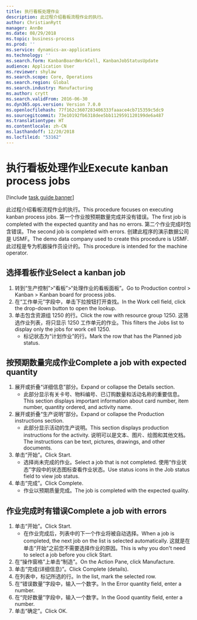```yaml
---
title: 执行看板处理作业
description: 此过程介绍看板流程作业的执行。
author: ChristianRytt
manager: AnnBe
ms.date: 08/29/2018
ms.topic: business-process
ms.prod: ''
ms.service: dynamics-ax-applications
ms.technology: ''
ms.search.form: KanbanBoardWorkCell, KanbanJobStatusUpdate
audience: Application User
ms.reviewer: shylaw
ms.search.scope: Core, Operations
ms.search.region: Global
ms.search.industry: Manufacturing
ms.author: crytt
ms.search.validFrom: 2016-06-30
ms.dyn365.ops.version: Version 7.0.0
ms.openlocfilehash: 77f162c3607283406333faaace4cb715359c5dc9
ms.sourcegitcommit: 73e10192fb6318dee5bb1129591120199de6a487
ms.translationtype: HT
ms.contentlocale: zh-CN
ms.lasthandoff: 12/20/2018
ms.locfileid: "53162"
---
```

# <a name="execute-kanban-process-jobs"></a><span data-ttu-id="4a823-103">执行看板处理作业</span><span class="sxs-lookup"><span data-stu-id="4a823-103">Execute kanban process jobs</span></span>

[!include [task guide banner](../../includes/task-guide-banner.md)]

<span data-ttu-id="4a823-104">此过程介绍看板流程作业的执行。</span><span class="sxs-lookup"><span data-stu-id="4a823-104">This procedure focuses on executing kanban process jobs.</span></span> <span data-ttu-id="4a823-105">第一个作业按预期数量完成并没有错误。</span><span class="sxs-lookup"><span data-stu-id="4a823-105">The first job is completed with the expected quantity and has no errors.</span></span> <span data-ttu-id="4a823-106">第二个作业完成时包含错误。</span><span class="sxs-lookup"><span data-stu-id="4a823-106">The second job is completed with errors.</span></span> <span data-ttu-id="4a823-107">创建此程序的演示数据公司是 USMF。</span><span class="sxs-lookup"><span data-stu-id="4a823-107">The demo data company used to create this procedure is USMF.</span></span> <span data-ttu-id="4a823-108">此过程是专为机器操作员设计的。</span><span class="sxs-lookup"><span data-stu-id="4a823-108">This procedure is intended for the machine operator.</span></span>


## <a name="select-a-kanban-job"></a><span data-ttu-id="4a823-109">选择看板作业</span><span class="sxs-lookup"><span data-stu-id="4a823-109">Select a kanban job</span></span>
1. <span data-ttu-id="4a823-110">转到“生产控制”>“看板”>“处理作业的看板面板”。</span><span class="sxs-lookup"><span data-stu-id="4a823-110">Go to Production control > Kanban > Kanban board for process jobs.</span></span>
2. <span data-ttu-id="4a823-111">在“工作单元”字段中，单击下拉按钮打开查找。</span><span class="sxs-lookup"><span data-stu-id="4a823-111">In the Work cell field, click the drop-down button to open the lookup.</span></span>
3. <span data-ttu-id="4a823-112">单击包含资源组 1250 的行。</span><span class="sxs-lookup"><span data-stu-id="4a823-112">Click the row with resource group 1250.</span></span> <span data-ttu-id="4a823-113">这筛选作业列表，将只显示 1250 工作单元的作业。</span><span class="sxs-lookup"><span data-stu-id="4a823-113">This filters the Jobs list to display only the jobs for work cell 1250.</span></span>
    * <span data-ttu-id="4a823-114">标记状态为“计划作业”的行。</span><span class="sxs-lookup"><span data-stu-id="4a823-114">Mark the row that has the Planned job status.</span></span>  

## <a name="complete-a-job-with-expected-quantity"></a><span data-ttu-id="4a823-115">按预期数量完成作业</span><span class="sxs-lookup"><span data-stu-id="4a823-115">Complete a job with expected quantity</span></span>
1. <span data-ttu-id="4a823-116">展开或折叠“详细信息”部分。</span><span class="sxs-lookup"><span data-stu-id="4a823-116">Expand or collapse the Details section.</span></span>
    * <span data-ttu-id="4a823-117">此部分显示有关卡号、物料编号、已订购数量和活动名称的重要信息。</span><span class="sxs-lookup"><span data-stu-id="4a823-117">This section displays important information about card number, item number, quantity ordered, and activity name.</span></span>  
2. <span data-ttu-id="4a823-118">展开或折叠“生产说明”部分。</span><span class="sxs-lookup"><span data-stu-id="4a823-118">Expand or collapse the Production instructions section.</span></span>
    * <span data-ttu-id="4a823-119">此部分显示活动的生产说明。</span><span class="sxs-lookup"><span data-stu-id="4a823-119">This section displays production instructions for the activity.</span></span> <span data-ttu-id="4a823-120">说明可以是文本、图片、绘图和其他文档。</span><span class="sxs-lookup"><span data-stu-id="4a823-120">The instructions can be text, pictures, drawings, and other documents.</span></span>  
3. <span data-ttu-id="4a823-121">单击“开始”。</span><span class="sxs-lookup"><span data-stu-id="4a823-121">Click Start.</span></span>
    * <span data-ttu-id="4a823-122">选择尚未完成的作业。</span><span class="sxs-lookup"><span data-stu-id="4a823-122">Select a job that is not completed.</span></span> <span data-ttu-id="4a823-123">使用“作业状态”字段中的状态图标查看作业状态。</span><span class="sxs-lookup"><span data-stu-id="4a823-123">Use status icons in the Job status field to view job status.</span></span>      
4. <span data-ttu-id="4a823-124">单击“完成”。</span><span class="sxs-lookup"><span data-stu-id="4a823-124">Click Complete.</span></span>
    * <span data-ttu-id="4a823-125">作业以预期质量完成。</span><span class="sxs-lookup"><span data-stu-id="4a823-125">The job is completed with the expected quality.</span></span>  

## <a name="complete-a-job-with-errors"></a><span data-ttu-id="4a823-126">作业完成时有错误</span><span class="sxs-lookup"><span data-stu-id="4a823-126">Complete a job with errors</span></span>
1. <span data-ttu-id="4a823-127">单击“开始”。</span><span class="sxs-lookup"><span data-stu-id="4a823-127">Click Start.</span></span>
    * <span data-ttu-id="4a823-128">在作业完成后，列表中的下一个作业将被自动选择。</span><span class="sxs-lookup"><span data-stu-id="4a823-128">When a job is completed, the next job on the list is selected automatically.</span></span> <span data-ttu-id="4a823-129">这就是在单击“开始”之前您不需要选择作业的原因。</span><span class="sxs-lookup"><span data-stu-id="4a823-129">This is why you don't need to select a job before you click Start.</span></span>  
2. <span data-ttu-id="4a823-130">在“操作窗格”上单击“制造”。</span><span class="sxs-lookup"><span data-stu-id="4a823-130">On the Action Pane, click Manufacture.</span></span>
3. <span data-ttu-id="4a823-131">单击“完成(详细信息)”。</span><span class="sxs-lookup"><span data-stu-id="4a823-131">Click Complete (details).</span></span>
4. <span data-ttu-id="4a823-132">在列表中，标记所选的行。</span><span class="sxs-lookup"><span data-stu-id="4a823-132">In the list, mark the selected row.</span></span>
5. <span data-ttu-id="4a823-133">在“错误数量”字段中，输入一个数字。</span><span class="sxs-lookup"><span data-stu-id="4a823-133">In the Error quantity field, enter a number.</span></span>
6. <span data-ttu-id="4a823-134">在“完好数量”字段中，输入一个数字。</span><span class="sxs-lookup"><span data-stu-id="4a823-134">In the Good quantity field, enter a number.</span></span>
7. <span data-ttu-id="4a823-135">单击“确定”。</span><span class="sxs-lookup"><span data-stu-id="4a823-135">Click OK.</span></span>

